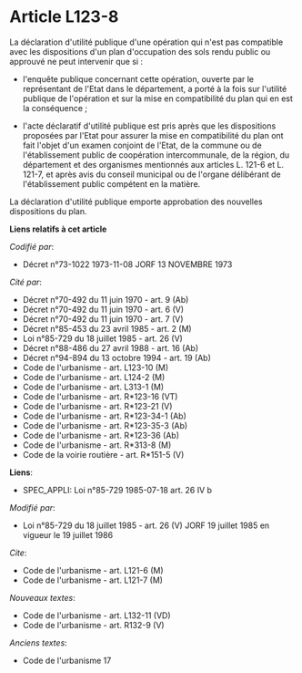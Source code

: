 # Article L123-8

La déclaration d'utilité publique d'une opération qui n'est pas compatible avec les dispositions d'un plan d'occupation des
sols rendu public ou approuvé ne peut intervenir que si :

- l'enquête publique concernant cette opération, ouverte par le représentant de l'Etat dans le département, a porté à la fois
sur l'utilité publique de l'opération et sur la mise en compatibilité du plan qui en est la conséquence ;

- l'acte déclaratif d'utilité publique est pris après que les dispositions proposées par l'Etat pour assurer la mise en
compatibilité du plan ont fait l'objet d'un examen conjoint de l'Etat, de la commune ou de l'établissement public de
coopération intercommunale, de la région, du département et des organismes mentionnés aux articles L. 121-6 et L. 121-7, et
après avis du conseil municipal ou de l'organe délibérant de l'établissement public compétent en la matière.

La déclaration d'utilité publique emporte approbation des nouvelles dispositions du plan.

**Liens relatifs à cet article**

_Codifié par_:

  - Décret n°73-1022 1973-11-08 JORF 13 NOVEMBRE 1973

_Cité par_:

  - Décret n°70-492 du 11 juin 1970 - art. 9 (Ab)
  - Décret n°70-492 du 11 juin 1970 - art. 6 (V)
  - Décret n°70-492 du 11 juin 1970 - art. 7 (V)
  - Décret n°85-453 du 23 avril 1985 - art. 2 (M)
  - Loi n°85-729 du 18 juillet 1985 - art. 26 (V)
  - Décret n°88-486 du 27 avril 1988 - art. 16 (Ab)
  - Décret n°94-894 du 13 octobre 1994 - art. 19 (Ab)
  - Code de l'urbanisme - art. L123-10 (M)
  - Code de l'urbanisme - art. L124-2 (M)
  - Code de l'urbanisme - art. L313-1 (M)
  - Code de l'urbanisme - art. R*123-16 (VT)
  - Code de l'urbanisme - art. R*123-21 (V)
  - Code de l'urbanisme - art. R*123-34-1 (Ab)
  - Code de l'urbanisme - art. R*123-35-3 (Ab)
  - Code de l'urbanisme - art. R*123-36 (Ab)
  - Code de l'urbanisme - art. R*313-8 (M)
  - Code de la voirie routière - art. R*151-5 (V)

**Liens**:

  - SPEC_APPLI: Loi n°85-729 1985-07-18 art. 26 IV b

_Modifié par_:

  - Loi n°85-729 du 18 juillet 1985 - art. 26 (V) JORF 19 juillet 1985 en vigueur le 19 juillet 1986

_Cite_:

  - Code de l'urbanisme - art. L121-6 (M)
  - Code de l'urbanisme - art. L121-7 (M)

_Nouveaux textes_:

  - Code de l'urbanisme - art. L132-11 (VD)
  - Code de l'urbanisme - art. R132-9 (V)

_Anciens textes_:

  - Code de l'urbanisme 17
